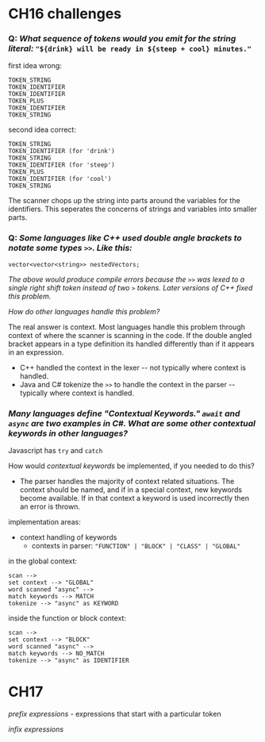 # CH16 challenges

### Q: _What sequence of tokens would you emit for the string literal:_ `"${drink} will be ready in ${steep + cool} minutes."` 

first idea wrong:
```
TOKEN_STRING
TOKEN_IDENTIFIER
TOKEN_IDENTIFIER
TOKEN_PLUS
TOKEN_IDENTIFIER
TOKEN_STRING
```

second idea correct:
```
TOKEN_STRING
TOKEN_IDENTIFIER (for 'drink')
TOKEN_STRING
TOKEN_IDENTIFIER (for 'steep')
TOKEN_PLUS
TOKEN_IDENTIFIER (for 'cool')
TOKEN_STRING
```

The scanner chops up the string into parts around the variables for the identifiers. This seperates the concerns of strings and variables into smaller parts.

### Q: _Some languages like C++ used double angle brackets to notate some types `>>`. Like this:_

```
vector<vector<string>> nestedVectors;
```

_The above would produce compile errors because the `>>` was lexed to a single right shift token instead of two `>` tokens. Later versions of C++ fixed this problem._

_How do other languages handle this problem?_

The real answer is context. Most languages handle this problem through context of where the scanner is scanning in the code. If the double angled bracket appears in a type definition its handled differently than if it appears in an expression.

- C++ handled the context in the lexer -- not typically where context is handled.
- Java and C# tokenize the `>>` to handle the context in the parser -- typically where context is handled.

### _Many languages define "Contextual Keywords." `await` and `async` are two examples in C#. What are some other contextual keywords in other languages?_

Javascript has `try` and `catch`

How would _contextual keywords_ be implemented, if you needed to do this? 

- The parser handles the majority of context related situations. The context should be named, and if in a special context, new keywords become available. If in that context a keyword is used incorrectly then an error is thrown. 

implementation areas:

- context handling of keywords
    - contexts in parser: `"FUNCTION" | "BLOCK" | "CLASS" | "GLOBAL"` 

in the global context:
```
scan --> 
set context --> "GLOBAL"
word scanned "async" --> 
match keywords --> MATCH
tokenize --> "async" as KEYWORD
```

inside the function or block context:
```
scan --> 
set context --> "BLOCK"
word scanned "async" --> 
match keywords --> NO_MATCH
tokenize --> "async" as IDENTIFIER
```

# CH17 

_prefix expressions_ - expressions that start with a particular token

_infix expressions_